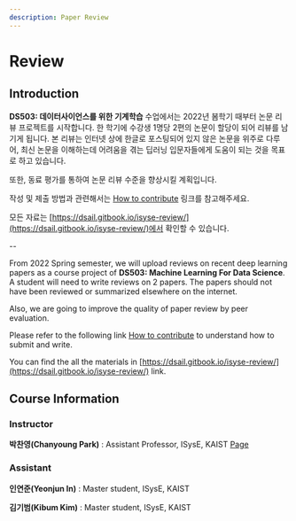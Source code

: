```yaml
---
description: Paper Review
---
```


# Review

## Introduction

**DS503: 데이터사이언스를 위한 기계학습** 수업에서는 2022년 봄학기 때부터 논문 리뷰 프로젝트를 시작합니다. 한 학기에 수강생 1명당 2편의 논문이 할당이 되어 리뷰를 남기게 됩니다. 본 리뷰는 인터넷 상에 한글로 포스팅되어 있지 않은 논문을 위주로 다루어, 최신 논문을 이해하는데 어려움을 겪는 딥러닝 입문자들에게 도움이 되는 것을 목표로 하고 있습니다.

또한, 동료 평가를 통하여 논문 리뷰 수준을 향상시킬 계획입니다.

작성 및 제출 방법과 관련해서는 [How to contribute](how-to-contribute.md) 링크를 참고해주세요.

모든 자료는 [https://dsail.gitbook.io/isyse-review/](https://dsail.gitbook.io/isyse-review/)에서 확인할 수 있습니다.

\--

From 2022 Spring semester, we will upload reviews on recent deep learning papers as a course project of **DS503: Machine Learning For Data Science**. A student will need to write reviews on 2 papers. The papers should not have been reviewed or summarized elsewhere on the internet.

Also, we are going to improve the quality of paper review by peer evaluation.

Please refer to the following link [How to contribute](how-to-contribute.md) to understand how to submit and write.

You can find the all the materials in [https://dsail.gitbook.io/isyse-review/](https://dsail.gitbook.io/isyse-review/) link.

## Course Information

### Instructor

**박찬영(Chanyoung Park)** : Assistant Professor, ISysE, KAIST [Page](http://dsail.kaist.ac.kr/professor/)

### Assistant

**인연준(Yeonjun In)** : Master student, ISysE, KAIST

**김기범(Kibum Kim)** : Master student, ISysE, KAIST
